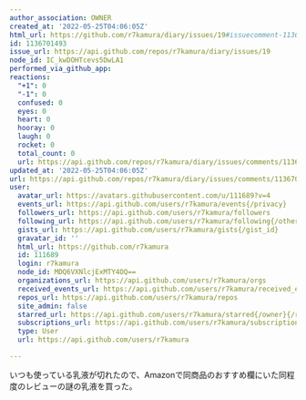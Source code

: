 ```yaml
---
author_association: OWNER
created_at: '2022-05-25T04:06:05Z'
html_url: https://github.com/r7kamura/diary/issues/19#issuecomment-1136701493
id: 1136701493
issue_url: https://api.github.com/repos/r7kamura/diary/issues/19
node_id: IC_kwDOHTcevs5DwLA1
performed_via_github_app: 
reactions:
  "+1": 0
  "-1": 0
  confused: 0
  eyes: 0
  heart: 0
  hooray: 0
  laugh: 0
  rocket: 0
  total_count: 0
  url: https://api.github.com/repos/r7kamura/diary/issues/comments/1136701493/reactions
updated_at: '2022-05-25T04:06:05Z'
url: https://api.github.com/repos/r7kamura/diary/issues/comments/1136701493
user:
  avatar_url: https://avatars.githubusercontent.com/u/111689?v=4
  events_url: https://api.github.com/users/r7kamura/events{/privacy}
  followers_url: https://api.github.com/users/r7kamura/followers
  following_url: https://api.github.com/users/r7kamura/following{/other_user}
  gists_url: https://api.github.com/users/r7kamura/gists{/gist_id}
  gravatar_id: ''
  html_url: https://github.com/r7kamura
  id: 111689
  login: r7kamura
  node_id: MDQ6VXNlcjExMTY4OQ==
  organizations_url: https://api.github.com/users/r7kamura/orgs
  received_events_url: https://api.github.com/users/r7kamura/received_events
  repos_url: https://api.github.com/users/r7kamura/repos
  site_admin: false
  starred_url: https://api.github.com/users/r7kamura/starred{/owner}{/repo}
  subscriptions_url: https://api.github.com/users/r7kamura/subscriptions
  type: User
  url: https://api.github.com/users/r7kamura

---
```

いつも使っている乳液が切れたので、Amazonで同商品のおすすめ欄にいた同程度のレビューの謎の乳液を買った。